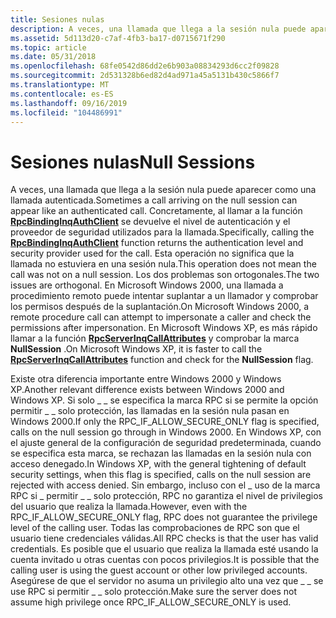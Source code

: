 ```yaml
---
title: Sesiones nulas
description: A veces, una llamada que llega a la sesión nula puede aparecer como una llamada autenticada.
ms.assetid: 5d113d20-c7af-4fb3-ba17-d0715671f290
ms.topic: article
ms.date: 05/31/2018
ms.openlocfilehash: 68fe0542d86dd2e6b903a08834293d6cc2f09828
ms.sourcegitcommit: 2d531328b6ed82d4ad971a45a5131b430c5866f7
ms.translationtype: MT
ms.contentlocale: es-ES
ms.lasthandoff: 09/16/2019
ms.locfileid: "104486991"
---
```

# <a name="null-sessions"></a><span data-ttu-id="fd370-103">Sesiones nulas</span><span class="sxs-lookup"><span data-stu-id="fd370-103">Null Sessions</span></span>

<span data-ttu-id="fd370-104">A veces, una llamada que llega a la sesión nula puede aparecer como una llamada autenticada.</span><span class="sxs-lookup"><span data-stu-id="fd370-104">Sometimes a call arriving on the null session can appear like an authenticated call.</span></span> <span data-ttu-id="fd370-105">Concretamente, al llamar a la función [**RpcBindingInqAuthClient**](/windows/desktop/api/Rpcdce/nf-rpcdce-rpcbindinginqauthclient) se devuelve el nivel de autenticación y el proveedor de seguridad utilizados para la llamada.</span><span class="sxs-lookup"><span data-stu-id="fd370-105">Specifically, calling the [**RpcBindingInqAuthClient**](/windows/desktop/api/Rpcdce/nf-rpcdce-rpcbindinginqauthclient) function returns the authentication level and security provider used for the call.</span></span> <span data-ttu-id="fd370-106">Esta operación no significa que la llamada no estuviera en una sesión nula.</span><span class="sxs-lookup"><span data-stu-id="fd370-106">This operation does not mean the call was not on a null session.</span></span> <span data-ttu-id="fd370-107">Los dos problemas son ortogonales.</span><span class="sxs-lookup"><span data-stu-id="fd370-107">The two issues are orthogonal.</span></span> <span data-ttu-id="fd370-108">En Microsoft Windows 2000, una llamada a procedimiento remoto puede intentar suplantar a un llamador y comprobar los permisos después de la suplantación.</span><span class="sxs-lookup"><span data-stu-id="fd370-108">On Microsoft Windows 2000, a remote procedure call can attempt to impersonate a caller and check the permissions after impersonation.</span></span> <span data-ttu-id="fd370-109">En Microsoft Windows XP, es más rápido llamar a la función [**RpcServerInqCallAttributes**](/windows/desktop/api/Rpcasync/nf-rpcasync-rpcserverinqcallattributesa) y comprobar la marca **NullSession** .</span><span class="sxs-lookup"><span data-stu-id="fd370-109">On Microsoft Windows XP, it is faster to call the [**RpcServerInqCallAttributes**](/windows/desktop/api/Rpcasync/nf-rpcasync-rpcserverinqcallattributesa) function and check for the **NullSession** flag.</span></span>

<span data-ttu-id="fd370-110">Existe otra diferencia importante entre Windows 2000 y Windows XP.</span><span class="sxs-lookup"><span data-stu-id="fd370-110">Another relevant difference exists between Windows 2000 and Windows XP.</span></span> <span data-ttu-id="fd370-111">Si solo \_ \_ se especifica la marca RPC si se permite la opción permitir \_ \_ solo protección, las llamadas en la sesión nula pasan en Windows 2000.</span><span class="sxs-lookup"><span data-stu-id="fd370-111">If only the RPC\_IF\_ALLOW\_SECURE\_ONLY flag is specified, calls on the null session go through in Windows 2000.</span></span> <span data-ttu-id="fd370-112">En Windows XP, con el ajuste general de la configuración de seguridad predeterminada, cuando se especifica esta marca, se rechazan las llamadas en la sesión nula con acceso denegado.</span><span class="sxs-lookup"><span data-stu-id="fd370-112">In Windows XP, with the general tightening of default security settings, when this flag is specified, calls on the null session are rejected with access denied.</span></span> <span data-ttu-id="fd370-113">Sin embargo, incluso con el \_ uso de la marca RPC si \_ permitir \_ \_ solo protección, RPC no garantiza el nivel de privilegios del usuario que realiza la llamada.</span><span class="sxs-lookup"><span data-stu-id="fd370-113">However, even with the RPC\_IF\_ALLOW\_SECURE\_ONLY flag, RPC does not guarantee the privilege level of the calling user.</span></span> <span data-ttu-id="fd370-114">Todas las comprobaciones de RPC son que el usuario tiene credenciales válidas.</span><span class="sxs-lookup"><span data-stu-id="fd370-114">All RPC checks is that the user has valid credentials.</span></span> <span data-ttu-id="fd370-115">Es posible que el usuario que realiza la llamada esté usando la cuenta invitado u otras cuentas con pocos privilegios.</span><span class="sxs-lookup"><span data-stu-id="fd370-115">It is possible that the calling user is using the guest account or other low privileged accounts.</span></span> <span data-ttu-id="fd370-116">Asegúrese de que el servidor no asuma un privilegio alto una vez que \_ \_ se use RPC si permitir \_ \_ solo protección.</span><span class="sxs-lookup"><span data-stu-id="fd370-116">Make sure the server does not assume high privilege once RPC\_IF\_ALLOW\_SECURE\_ONLY is used.</span></span>

 

 





